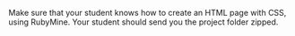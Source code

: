 Make sure that your student knows how to create an HTML page with CSS, using RubyMine.
Your student should send you the project folder zipped.
